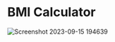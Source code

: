 # BMI Calculator

![Screenshot 2023-09-15 194639](https://github.com/Ajay84sia/Mini-Projects/assets/98752820/80b8fd78-e395-4a6a-924a-aeaef29cc050)
